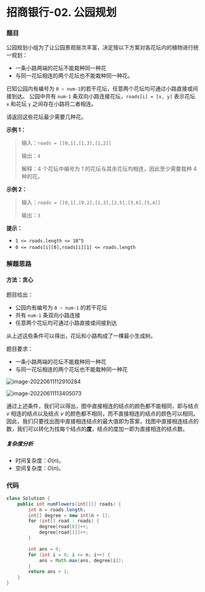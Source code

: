 # 招商银行-02. 公园规划

### 题目

公园规划小组为了让公园景观层次丰富，决定按以下方案对各花坛内的植物进行统一规划：

- 一条小路两端的花坛不能栽种同一种花
- 与同一花坛相连的两个花坛也不能栽种同一种花。

已知公园内有编号为 `0 ~ num-1`的若干花坛，任意两个花坛均可通过小路直接或间接到达。
公园中共有 `num-1` 条双向小路连接花坛，`roads[i] = [x, y]` 表示花坛 `x` 和花坛 `y` 之间存在小路将二者相连。

请返回这些花坛最少需要几种花。

**示例 1：**

> 输入：`roads = [[0,1],[1,3],[1,2]]`
>
> 输出：`4`
>
> 解释：4 个花坛中编号为 1 的花坛与其余花坛均相连，因此至少需要栽种 4 种的花。

**示例 2：**

> 输入：`roads = [[0,1],[0,2],[1,3],[2,5],[3,6],[5,4]]`
>
> 输出：`3`

**提示：**

- `1 <= roads.length <= 10^5`
- `0 <= roads[i][0],roads[i][1] <= roads.length`

### 解题思路

#### 方法：贪心

题目给出：

- 公园内有编号为 `0 ~ num-1` 的若干花坛
- 共有 `num-1` 条双向小路连接
- 任意两个花坛均可通过小路直接或间接到达

从上述这些条件可以得出，花坛和小路构成了一棵最小生成树。

题目要求：

- 一条小路两端的花坛不能栽种同一种花
- 与同一花坛相连的两个花坛也不能栽种同一种花

![image-20220611112910284](%E6%8B%9B%E5%95%86%E9%93%B6%E8%A1%8C-02%E5%85%AC%E5%9B%AD%E8%A7%84%E5%88%92.assets/image-20220611112910284-165491815168520.png)

![image-20220611113405073](%E6%8B%9B%E5%95%86%E9%93%B6%E8%A1%8C-02%E5%85%AC%E5%9B%AD%E8%A7%84%E5%88%92.assets/image-20220611113405073.png)

通过上述条件，我们可以得出，图中直接相连的结点的颜色都不能相同，即与结点 $v$ 相连的结点以及结点 $v$ 的颜色都不相同，而不直接相连的结点的颜色可以相同。因此，我们只要找出图中直接相连结点的最大值即为答案，找图中直接相连结点的数，我们可以转化为找每个结点的**度**，结点的度加一即为直接相连的结点数。

##### 复杂度分析

- 时间复杂度：$O(n)$。
- 空间复杂度：$O(n)$。

### 代码

```java
class Solution {
    public int numFlowers(int[][] roads) {
        int n = roads.length;
        int[] degree = new int[n + 1];
        for (int[] road : roads) {
            degree[road[0]]++;
            degree[road[1]]++;
        }

        int ans = 0;
        for (int i = 0; i <= n; i++) {
            ans = Math.max(ans, degree[i]);
        }
        return ans + 1;
    }
}
```

